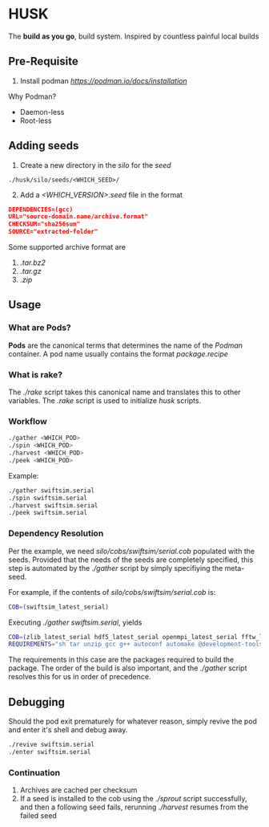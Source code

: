 # HUSK
The **build as you go**, build system. Inspired by countless painful local builds

## Pre-Requisite

1. Install podman *https://podman.io/docs/installation* 

Why Podman?
* Daemon-less
* Root-less

## Adding seeds
1. Create a new directory in the *silo* for the *seed*
```shell
./husk/silo/seeds/<WHICH_SEED>/
```
2. Add a *<WHICH_VERSION>.seed* file in the format
```json
DEPENDENCIES=(gcc)
URL="source-domain.name/archive.format"
CHECKSUM="sha256sum"
SOURCE="extracted-folder"
```
Some supported archive format are
1. *.tar.bz2*
2. *.tar.gz*
3. *.zip*

## Usage

### What are Pods?
**Pods** are the canonical terms that determines the name of the *Podman* container. A pod name usually contains the format *package.recipe*

### What is rake?
The *./rake* script takes this canonical name and translates this to other variables. The *.rake* script is used to initialize *husk* scripts.

### Workflow
```bash
./gather <WHICH_POD>
./spin <WHICH_POD>
./harvest <WHICH_POD>
./peek <WHICH_POD>
```
Example:
```bash
./gather swiftsim.serial
./spin swiftsim.serial
./harvest swiftsim.serial
./peek swiftsim.serial
```

### Dependency Resolution
Per the example, we need *silo/cobs/swiftsim/serial.cob* populated with the seeds. Provided that the needs of the seeds are completely specified, this step is automated by the *./gather* script by simply specifiying the meta-seed.

For example, if the contents of *silo/cobs/swiftsim/serial.cob* is:
```bash
COB=(swiftsim_latest_serial)
```
Executing *./gather swiftsim.serial*, yields

```bash
COB=(zlib_latest_serial hdf5_latest_serial openmpi_latest_serial fftw_latest_serial gklib_latest_serial metis_latest_serial gsl_latest_serial numa_latest_serial jemalloc_latest_serial swiftsim_latest_serial)
REQUIREMENTS="sh tar unzip gcc g++ autoconf automake @development-tools libtool cmake"
```
The requirements in this case are the packages required to build the package. The order of the build is also important, and the *./gather* script resolves this for us in order of precedence.

## Debugging
Should the pod exit prematurely for whatever reason, simply revive the pod and enter it's shell and debug away.
```bash
./revive swiftsim.serial
./enter swiftsim.serial
```

### Continuation
1. Archives are cached per checksum
2. If a seed is installed to the cob using the *./sprout* script successfully, and then a following seed fails, rerunning *./harvest* resumes from the failed seed
